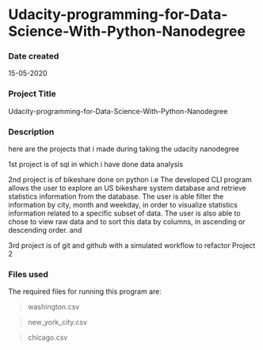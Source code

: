 # Udacity-programming-for-Data-Science-With-Python-Nanodegree

### Date created
15-05-2020

### Project Title
Udacity-programming-for-Data-Science-With-Python-Nanodegree

### Description
here are the projects that i made during taking the udacity nanodegree


1st project is of sql in which i have done data analysis


2nd project is of bikeshare done on python i.e
The developed CLI program allows the user to explore an US bikeshare system database and retrieve statistics information from the database. The user is able filter the information by city, month and weekday, in order to visualize statistics information related to a specific subset of data. The user is also able to chose to view raw data and to sort this data by columns, in ascending or descending order.
and 


3rd project is of git and github with a simulated workflow to refactor Project 2
### Files used
The required files for running this program are:

>washington.csv

>new_york_city.csv

>chicago.csv
